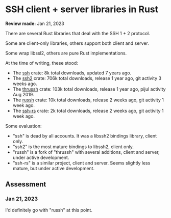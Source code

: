 # SSH client + server libraries in Rust

**Review made:** Jan 21, 2023

There are several Rust libraries that deal with the SSH 1 + 2 protocol.

Some are client-only libraries, others support both client and server.

Some wrap libssl2, others are pure Rust implementations.

At the time of writing, these stood:

- The [ssh](https://crates.io/crates/ssh) crate: 8k total downloads, updated 7 years ago.
- The [ssh2](https://crates.io/crates/ssh2) crate: 706k total downloads, release 1 year ago, git activity 3 weeks ago.
- The [thrussh](https://crates.io/crates/thrussh) crate: 103k total downloads, release 1 year ago, pijul activity Aug 2019.
- The [russh](https://crates.io/crates/russh) crate: 10k total downloads, release 2 weeks ago, git activity 1 week ago.
- The [ssh-rs](https://crates.io/crates/ssh-rs) crate: 2k total downloads, release 2 weeks ago, git activity 1 week ago.

Some evaluation:

- "ssh" is dead by all accounts. It was a libssh2 bindings library, client only.
- "ssh2" is the most mature bindings to libssh2, client only.
- "russh" is a fork of "thrussh" with several additions, client and server, under active development.
- "ssh-rs" is a similar project, client and server. Seems slightly less mature, but under active development.

## Assessment

### Jan 21, 2023

I'd definitely go with "russh" at this point.
